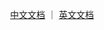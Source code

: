 <p align="center">
<a href="https://alfred-skyblue.github.io/unocss-docs-cn/">中文文档</a> ｜ <a href="https://unocss.dev/">英文文档</a>
</p>


